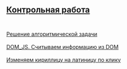 






<h2><a href="https://kartondesu.github.io/homework/cite_1/main_page_fnaf.html">Контрольная работа</a><br><br></h2>
<a href="https://kartondesu.github.io/homework/TEST_1/algorithm.html">Решение алгоритмической задачи</a><br><br>
<a href="https://kartondesu.github.io/homework/cite_1/hw_DOM_JS_AL/passport.html">DOM_JS. Считываем информацию из DOM</a><br><br>
<a href="https://kartondesu.github.io/homework/cite_1/hw_DOM_JS_AL/passport_find_edit.html">Изменяем кириллицу на латиницу по клику </a><br><br>
